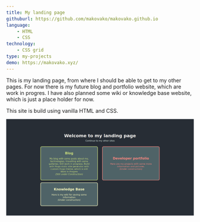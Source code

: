 ```yaml
---
title: My landing page
githuburl: https://github.com/makovako/makovako.github.io
language:
    - HTML
    - CSS
technology:
    - CSS grid
type: my-projects
demo: https://makovako.xyz/
---
```


This is my landing page, from where I should be able to get to my other pages. For now there is my future blog and portfolio website, which are work in progres. I have also planned some wiki or knowledge base website, which is just a place holder for now.

This site is build using vanilla HTML and CSS.

![Landing-page-screenshot](./landing-page-screenshot.png)